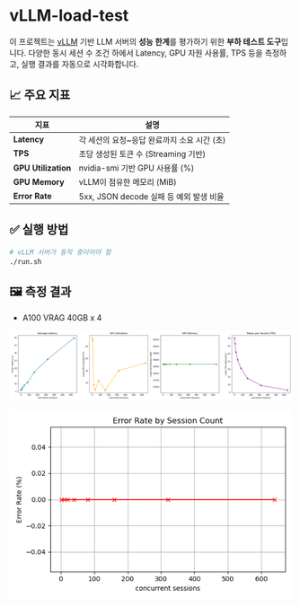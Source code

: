# vLLM-load-test

이 프로젝트는 [vLLM](https://github.com/vllm-project/vllm) 기반 LLM 서버의 **성능 한계**를 평가하기 위한 **부하 테스트 도구**입니다. 다양한 동시 세션 수 조건 하에서 Latency, GPU 자원 사용률, TPS 등을 측정하고, 실행 결과를 자동으로 시각화합니다.

## 📈 주요 지표

| 지표 | 설명 |
|------|------|
| **Latency** | 각 세션의 요청~응답 완료까지 소요 시간 (초) |
| **TPS** | 초당 생성된 토큰 수 (Streaming 기반) |
| **GPU Utilization** | nvidia-smi 기반 GPU 사용률 (%) |
| **GPU Memory** | vLLM이 점유한 메모리 (MiB) |
| **Error Rate** | 5xx, JSON decode 실패 등 예외 발생 비율 |

## ✅ 실행 방법

```bash
# vLLM 서버가 동작 중이어야 함
./run.sh
```

## 🖼️ 측정 결과

- A100 VRAG 40GB x 4

![summary](images\stress_test_summary.png "Summary")

![error rate](images\stress_test_error_rate.png "Error Rate")


